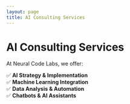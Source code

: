 ```yaml
---
layout: page
title: AI Consulting Services
---
```


# AI Consulting Services  
At Neural Code Labs, we offer:  

✅ **AI Strategy & Implementation**  
✅ **Machine Learning Integration**  
✅ **Data Analysis & Automation**  
✅ **Chatbots & AI Assistants**
